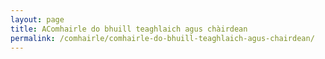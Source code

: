 ```yaml
---
layout: page
title: AComhairle do bhuill teaghlaich agus chàirdean
permalink: /comhairle/comhairle-do-bhuill-teaghlaich-agus-chairdean/
---
```

